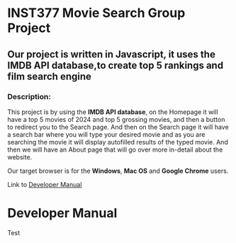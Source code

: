 # INST377 Movie Search Group Project


##  Our project is written in Javascript, it uses  the IMDB API database,to create top 5 rankings and film search engine

### Description:
 This project is by using the **IMDB API database**, on the Homepage it will have a top 5 movies of 2024 and top 5 grossing movies, and then a button to redirect you to the Search page. And then on the Search page it will have a search bar where you will type your desired movie and as you are searching the movie it will display autofilled results of the typed movie. And then we will have an About page that will go over more in-detail about the website. 
 

 Our target browser is for the **Windows**, **Mac OS** and **Google Chrome** users.


Link to [Developer Manual](#developermanual)














 # Developer Manual

 Test 



